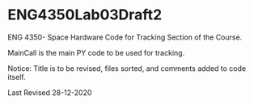 # ENG4350Lab03Draft2
ENG 4350- Space Hardware Code for Tracking Section of the Course. 

MainCall is the main PY code to be used for tracking.

Notice: Title is to be revised, files sorted, and comments added to code itself.

Last Revised 28-12-2020
